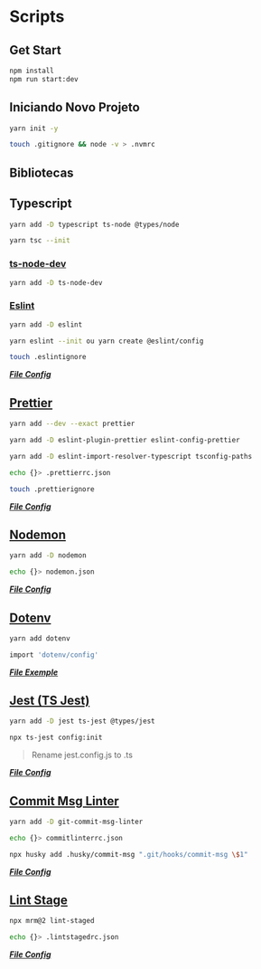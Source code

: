 # Scripts

## Get Start

```sh
npm install
npm run start:dev
```

## Iniciando Novo Projeto

```sh
yarn init -y
```

```sh
touch .gitignore && node -v > .nvmrc
```

## Bibliotecas

## Typescript

```sh
yarn add -D typescript ts-node @types/node
```

```sh
yarn tsc --init
```

### [ts-node-dev](https://www.npmjs.com/package/ts-node-dev)

```sh
yarn add -D ts-node-dev
```

### [Eslint](https://eslint.org)

```sh
yarn add -D eslint
```

```sh
yarn eslint --init ou yarn create @eslint/config
```

```sh
touch .eslintignore
```

***[File Config](https://github.com/natanaelsc96/node-project-base/blob/main/.eslintrc.json)***

## [Prettier](https://prettier.io)

```sh
yarn add --dev --exact prettier
```

```sh
yarn add -D eslint-plugin-prettier eslint-config-prettier
```

```sh
yarn add -D eslint-import-resolver-typescript tsconfig-paths
```

```sh
echo {}> .prettierrc.json
```

```sh
touch .prettierignore
```

***[File Config](https://github.com/natanaelsc96/node-project-base/blob/main/.prettierrc.json)***

## [Nodemon](https://nodemon.io)

```sh
yarn add -D nodemon
```

```sh
echo {}> nodemon.json
```

***[File Config](https://github.com/natanaelsc96/node-project-base/blob/main/nodemon.json)***

## [Dotenv](https://github.com/motdotla/dotenv)

```sh
yarn add dotenv
```

```sh
import 'dotenv/config'
```

***[File Exemple](https://github.com/natanaelsc96/node-project-base/blob/main/.env.exemple)***

## [Jest (TS Jest)](https://github.com/kulshekhar/ts-jest)

```sh
yarn add -D jest ts-jest @types/jest
```

```sh
npx ts-jest config:init
```

> Rename jest.config.js to .ts

***[File Config](https://github.com/natanaelsc96/node-project-base/blob/main/jest.config.ts)***

## [Commit Msg Linter](https://github.com/legend80s/commit-msg-linter)

```sh
yarn add -D git-commit-msg-linter
```

```sh
echo {}> commitlinterrc.json
```

```sh
npx husky add .husky/commit-msg ".git/hooks/commit-msg \$1"
```

***[File Config](https://github.com/natanaelsc96/node-project-base/blob/main/commitlinterrc.json)***

## [Lint Stage](https://github.com/okonet/lint-staged)

```sh
npx mrm@2 lint-staged
```

```sh
echo {}> .lintstagedrc.json
```

***[File Config](https://github.com/natanaelsc96/node-project-base/blob/main/.lintstagedrc.json)***
